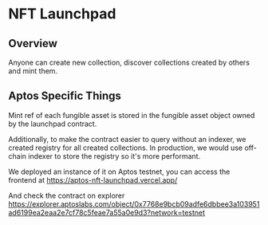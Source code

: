 # NFT Launchpad

## Overview

Anyone can create new collection, discover collections created by others and mint them.

## Aptos Specific Things

Mint ref of each fungible asset is stored in the fungible asset object owned by the launchpad contract.

Additionally, to make the contract easier to query without an indexer, we created registry for all created collections.
In production, we would use off-chain indexer to store the registry so it's more performant.

We deployed an instance of it on Aptos testnet, you can access the frontend at https://aptos-nft-launchpad.vercel.app/

And check the contract on explorer https://explorer.aptoslabs.com/object/0x7768e9bcb09adfe6dbbee3a103951ad6199ea2eaa2e7cf78c5feae7a55a0e9d3?network=testnet
